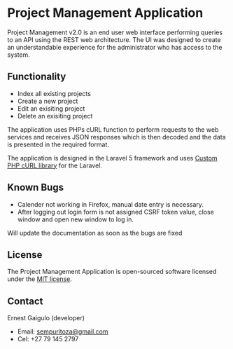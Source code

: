 # Project Management Application

Project Management v2.0 is an end user web interface performing queries to an API using the REST web architecture. The UI was designed to create an understandable experience for the administrator who has access to the system.

## Functionality 

- Index all existing projects
- Create a new project
- Edit an exisiting project
- Delete an exisiting project


The application uses PHPs cURL function to perform requests to the web services and receives JSON responses which is then decoded and the data is presented in the required format. 

	
The application is designed in the Laravel 5 framework and uses [Custom PHP cURL library](https://github.com/ixudra/curl) for the Laravel.

## Known Bugs

- Calender not working in Firefox, manual date entry is necessary.
- After logging out login form is not assigned CSRF token value, close window and open new window to log in.

Will update the documentation as soon as the bugs are fixed 
 

## License

The Project Management Application is open-sourced software licensed under the [MIT license](http://opensource.org/licenses/MIT).

## Contact

Ernest Gaigulo (developer)

- Email: sempuritoza@gmail.com
- Cel: +27 79 145 2797
